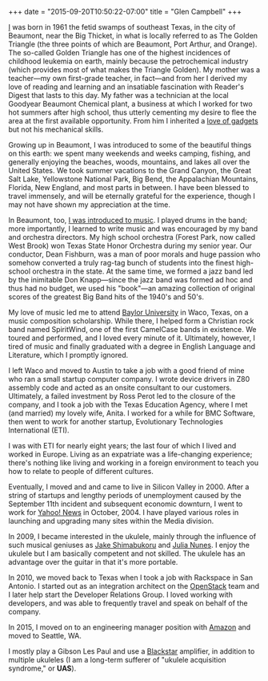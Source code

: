 +++
date = "2015-09-20T10:50:22-07:00"
title = "Glen Campbell"
+++

[I](http://glencampbell.co) was born in 1961 the fetid swamps of
southeast Texas, in the city of Beaumont, near the Big Thicket, in
what is locally referred to as The Golden Triangle (the three points
of which are Beaumont, Port Arthur, and Orange). The so-called
Golden Triangle has one of the highest incidences of childhood
leukemia on earth, mainly because the petrochemical industry (which
provides most of what makes the Triangle Golden). My mother was a
teacher&mdash;my own first-grade teacher, in fact&mdash;and from
her I derived my love of reading and learning and an insatiable
fascination with Reader's Digest that lasts to this day. My father
was a technician at the local Goodyear Beaumont Chemical plant, a
business at which I worked for two hot summers after high school,
thus utterly cementing my desire to flee the area at the first
available opportunity. From him I inherited a [love of
gadgets](http://glencampbell.co/essays/gadgets.html) but not his
mechanical skills.

Growing up in Beaumont, I was introduced to some of the beautiful
things on this earth: we spent many weekends and weeks camping,
fishing, and generally enjoying the beaches, woods, mountains, and
lakes all over the United States. We took summer vacations to the
Grand Canyon, the Great Salt Lake, Yellowstone National Park, Big
Bend, the Appalachian Mountains, Florida, New England, and most
parts in between. I have been blessed to travel immensely, and will
be eternally grateful for the experience, though I may not have
shown my appreciation at the time.

In Beaumont, too, [I was introduced to
music](http://glencampbell.co/essays/classical-music.html). I played
drums in the band; more importantly, I learned to write music and
was encouraged by my band and orchestra directors. My high school
orchestra (Forest Park, now called West Brook) won Texas State Honor
Orchestra during my senior year. Our conductor, Dean Fishburn, was
a man of poor morals and huge passion who somehow converted a truly
rag-tag bunch of students into the finest high-school orchestra in
the state. At the same time, we formed a jazz band led by the
inimitable Don Knapp&mdash;since the jazz band was formed ad hoc
and thus had no budget, we used his "book"&mdash;an amazing collection
of original scores of the greatest Big Band hits of the 1940's and
50's.

My love of music led me to attend [Baylor
University](http://www.baylor.edu) in Waco, Texas, on a music
composition scholarship. While there, I helped form a Christian
rock band named SpiritWind, one of the first CamelCase bands in
existence. We toured and performed, and I loved every minute of it.
Ultimately, however, I tired of music and finally graduated with a
degree in English Language and Literature, which I promptly ignored.

I left Waco and moved to Austin to take a job with a good friend
of mine who ran a small startup computer company. I wrote device
drivers in Z80 assembly code and acted as an onsite consultant to
our customers. Ultimately, a failed investment by Ross Perot led
to the closure of the company, and I took a job with the Texas
Education Agency, where I met (and married) my lovely wife, Anita.
I worked for a while for BMC Software, then went to work for another
startup, Evolutionary Technologies International (ETI).

I was with ETI for nearly eight years; the last four of which I
lived and worked in Europe. Living as an expatriate was a life-changing
experience; there's nothing like living and working in a foreign
environment to teach you how to relate to people of different
cultures.

Eventually, I moved and and came to live in Silicon Valley in 2000.
After a string of startups and lengthy periods of unemployment
caused by the September 11th incident and subsequent economic
downturn, I went to work for [Yahoo! News](http://news.yahoo.com)
in October, 2004. I have played various roles in launching and
upgrading many sites within the Media division.

In 2009, I became interested in the ukulele, mainly through the
influence of such musical geniuses as [Jake
Shimabukoru](http://www.jakeshimabukuro.com/home/) and [Julia
Nunes](http://www.julianunes.com). I enjoy the ukulele but I am
basically competent and not skilled. The ukulele has an advantage
over the guitar in that it's more portable.

In 2010, we moved back to Texas when I took a job with Rackspace
in San Antonio. I started out as an integration architect on the
[OpenStack](http://www.openstack.org) team and I later help start
the Developer Relations Group. I loved working with developers, and
was able to frequently travel and speak on behalf of the company.

In 2015, I moved on to an engineering manager position with
[Amazon](http://www.amazon.com) and moved to Seattle, WA.

I mostly play a Gibson Les Paul and use a
[Blackstar](http://www.blackstaramps.com) amplifier, in addition
to multiple ukuleles (I am a long-term sufferer of "ukulele
acquisition syndrome," or **UAS**).
